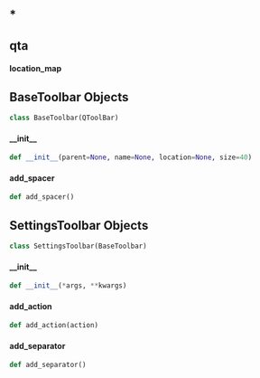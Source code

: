 <a id="toolbar.*"></a>

## \*

<a id="toolbar.qta"></a>

## qta

<a id="toolbar.location_map"></a>

#### location\_map

<a id="toolbar.BaseToolbar"></a>

## BaseToolbar Objects

```python
class BaseToolbar(QToolBar)
```

<a id="toolbar.BaseToolbar.__init__"></a>

#### \_\_init\_\_

```python
def __init__(parent=None, name=None, location=None, size=40)
```

<a id="toolbar.BaseToolbar.add_spacer"></a>

#### add\_spacer

```python
def add_spacer()
```

<a id="toolbar.SettingsToolbar"></a>

## SettingsToolbar Objects

```python
class SettingsToolbar(BaseToolbar)
```

<a id="toolbar.SettingsToolbar.__init__"></a>

#### \_\_init\_\_

```python
def __init__(*args, **kwargs)
```

<a id="toolbar.SettingsToolbar.add_action"></a>

#### add\_action

```python
def add_action(action)
```

<a id="toolbar.SettingsToolbar.add_separator"></a>

#### add\_separator

```python
def add_separator()
```

